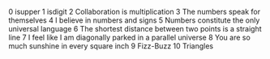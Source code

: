 0 isupper
1 isdigit
2 Collaboration is multiplication
3 The numbers speak for themselves
4 I believe in numbers and signs
5 Numbers constitute the only universal language
6 The shortest distance between two points is a straight line
7 I feel like I am diagonally parked in a parallel universe
8 You are so much sunshine in every square inch
9 Fizz-Buzz
10 Triangles
